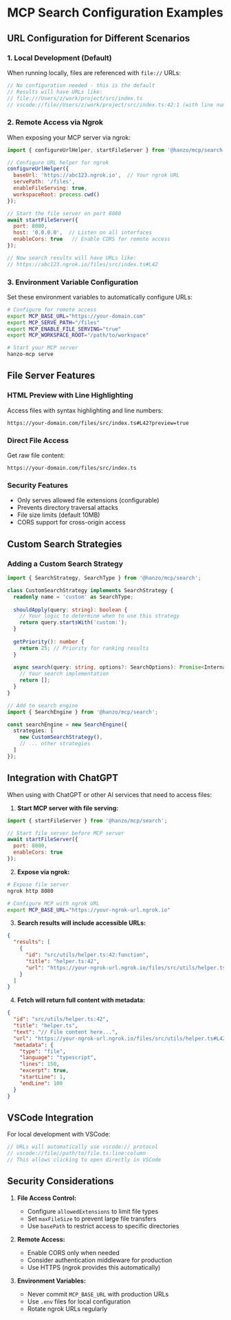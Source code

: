 # MCP Search Configuration Examples

## URL Configuration for Different Scenarios

### 1. Local Development (Default)
When running locally, files are referenced with `file://` URLs:
```javascript
// No configuration needed - this is the default
// Results will have URLs like:
// file:///Users/z/work/project/src/index.ts
// vscode://file//Users/z/work/project/src/index.ts:42:1 (with line numbers)
```

### 2. Remote Access via Ngrok
When exposing your MCP server via ngrok:
```javascript
import { configureUrlHelper, startFileServer } from '@hanzo/mcp/search';

// Configure URL helper for ngrok
configureUrlHelper({
  baseUrl: 'https://abc123.ngrok.io',  // Your ngrok URL
  servePath: '/files',
  enableFileServing: true,
  workspaceRoot: process.cwd()
});

// Start the file server on port 8080
await startFileServer({
  port: 8080,
  host: '0.0.0.0',  // Listen on all interfaces
  enableCors: true   // Enable CORS for remote access
});

// Now search results will have URLs like:
// https://abc123.ngrok.io/files/src/index.ts#L42
```

### 3. Environment Variable Configuration
Set these environment variables to automatically configure URLs:
```bash
# Configure for remote access
export MCP_BASE_URL="https://your-domain.com"
export MCP_SERVE_PATH="/files"
export MCP_ENABLE_FILE_SERVING="true"
export MCP_WORKSPACE_ROOT="/path/to/workspace"

# Start your MCP server
hanzo-mcp serve
```

## File Server Features

### HTML Preview with Line Highlighting
Access files with syntax highlighting and line numbers:
```
https://your-domain.com/files/src/index.ts#L42?preview=true
```

### Direct File Access
Get raw file content:
```
https://your-domain.com/files/src/index.ts
```

### Security Features
- Only serves allowed file extensions (configurable)
- Prevents directory traversal attacks
- File size limits (default 10MB)
- CORS support for cross-origin access

## Custom Search Strategies

### Adding a Custom Search Strategy
```typescript
import { SearchStrategy, SearchType } from '@hanzo/mcp/search';

class CustomSearchStrategy implements SearchStrategy {
  readonly name = 'custom' as SearchType;
  
  shouldApply(query: string): boolean {
    // Your logic to determine when to use this strategy
    return query.startsWith('custom:');
  }
  
  getPriority(): number {
    return 25; // Priority for ranking results
  }
  
  async search(query: string, options?: SearchOptions): Promise<InternalSearchResult[]> {
    // Your search implementation
    return [];
  }
}

// Add to search engine
import { SearchEngine } from '@hanzo/mcp/search';

const searchEngine = new SearchEngine({
  strategies: [
    new CustomSearchStrategy(),
    // ... other strategies
  ]
});
```

## Integration with ChatGPT

When using with ChatGPT or other AI services that need to access files:

1. **Start MCP server with file serving:**
```javascript
import { startFileServer } from '@hanzo/mcp/search';

// Start file server before MCP server
await startFileServer({
  port: 8080,
  enableCors: true
});
```

2. **Expose via ngrok:**
```bash
# Expose file server
ngrok http 8080

# Configure MCP with ngrok URL
export MCP_BASE_URL="https://your-ngrok-url.ngrok.io"
```

3. **Search results will include accessible URLs:**
```json
{
  "results": [
    {
      "id": "src/utils/helper.ts:42:function",
      "title": "helper.ts:42",
      "url": "https://your-ngrok-url.ngrok.io/files/src/utils/helper.ts#L42"
    }
  ]
}
```

4. **Fetch will return full content with metadata:**
```json
{
  "id": "src/utils/helper.ts:42",
  "title": "helper.ts",
  "text": "// File content here...",
  "url": "https://your-ngrok-url.ngrok.io/files/src/utils/helper.ts#L42",
  "metadata": {
    "type": "file",
    "language": "typescript",
    "lines": 150,
    "excerpt": true,
    "startLine": 1,
    "endLine": 100
  }
}
```

## VSCode Integration

For local development with VSCode:
```javascript
// URLs will automatically use vscode:// protocol
// vscode://file//path/to/file.ts:line:column
// This allows clicking to open directly in VSCode
```

## Security Considerations

1. **File Access Control:**
   - Configure `allowedExtensions` to limit file types
   - Set `maxFileSize` to prevent large file transfers
   - Use `basePath` to restrict access to specific directories

2. **Remote Access:**
   - Enable CORS only when needed
   - Consider authentication middleware for production
   - Use HTTPS (ngrok provides this automatically)

3. **Environment Variables:**
   - Never commit `MCP_BASE_URL` with production URLs
   - Use `.env` files for local configuration
   - Rotate ngrok URLs regularly